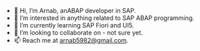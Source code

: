 - 👋 Hi, I’m Arnab, anABAP developer in SAP.
- 👀 I’m interested in anything related to SAP ABAP programming.
- 🌱 I’m currently learning SAP Fiori and UI5.
- 💞️ I’m looking to collaborate on - not sure yet.
- 📫 Reach me at arnab5982@gmail.com.

<!---
arnab5982/arnab5982 is a ✨ special ✨ repository because its `README.md` (this file) appears on your GitHub profile.
You can click the Preview link to take a look at your changes.
--->

